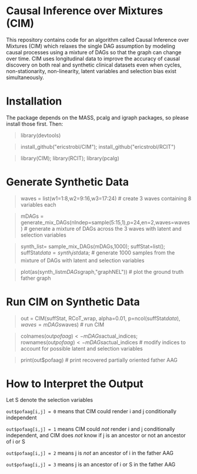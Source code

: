 # Causal Inference over Mixtures (CIM)

This repository contains code for an algorithm called Causal Inference over Mixtures (CIM) which relaxes the single DAG assumption by modeling causal processes using a mixture of DAGs so that the graph can change over time. CIM uses longitudinal data to improve the accuracy of causal discovery on both real and synthetic clinical datasets even when cycles, non-stationarity, non-linearity, latent variables and selection bias exist simultaneously.

# Installation

The package depends on the MASS, pcalg and igraph packages, so please install those first. Then:

> library(devtools)

> install_github("ericstrobl/CIM"); install_github("ericstrobl/RCIT")

> library(CIM); library(RCIT); library(pcalg)

# Generate Synthetic Data

> waves = list(w1=1:8,w2=9:16,w3=17:24) # create 3 waves containing 8 variables each

> mDAGs = generate_mix_DAGs(nIndep=sample(5:15,1),p=24,en=2,waves=waves) # generate a mixture of DAGs across the 3 waves with latent and selection variables

> synth_list= sample_mix_DAGs(mDAGs,1000);  suffStat=list(); suffStat$data = synth_list$data; # generate 1000 samples from the mixture of DAGs with latent and selection variables

> plot(as(synth_list$mDAGs$graph,"graphNEL")) # plot the ground truth father graph

# Run CIM on Synthetic Data

> out = CIM(suffStat, RCoT_wrap, alpha=0.01, p=ncol(suffStat$data), waves=mDAGs$waves) # run CIM

> colnames(out$pofaag) <- mDAGs$actual_indices; rownames(out$pofaag) <- mDAGs$actual_indices # modify indices to account for possible latent and selection variables

> print(out$pofaag) # print recovered partially oriented father AAG


# How to Interpret the Output

Let S denote the selection variables

`out$pofaag[i,j] = 0` means that CIM could render i and j conditionally independent

`out$pofaag[i,j] = 1` means CIM could *not* render i and j conditionally independent, and CIM does *not* know if j is an ancestor or not an ancestor of i or S

`out$pofaag[i,j] = 2` means j is *not* an ancestor of i in the father AAG

`out$pofaag[i,j] = 3` means j is an ancestor of i or S in the father AAG

